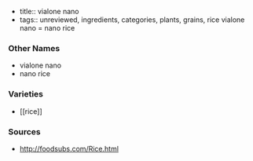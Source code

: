 - title:: vialone nano
- tags:: unreviewed, ingredients, categories, plants, grains, rice
vialone nano = nano rice

### Other Names

* vialone nano
* nano rice

### Varieties

* [[rice]]

### Sources
* http://foodsubs.com/Rice.html
